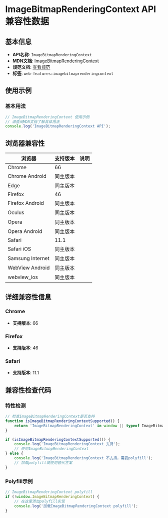 # ImageBitmapRenderingContext API 兼容性数据

## 基本信息

- **API名称**: `ImageBitmapRenderingContext`
- **MDN文档**: [ImageBitmapRenderingContext](https://developer.mozilla.org/docs/Web/API/ImageBitmapRenderingContext)
- **规范文档**: [查看规范](https://html.spec.whatwg.org/multipage/canvas.html#the-imagebitmaprenderingcontext-interface)
- **标签**: `web-features:imagebitmaprenderingcontext`

## 使用示例

### 基本用法

```javascript
// ImageBitmapRenderingContext 使用示例
// 请查阅MDN文档了解具体用法
console.log('ImageBitmapRenderingContext API');
```

## 浏览器兼容性

| 浏览器 | 支持版本 | 说明 |
|--------|----------|------|
| Chrome | 66 |  |
| Chrome Android | 同主版本 |  |
| Edge | 同主版本 |  |
| Firefox | 46 |  |
| Firefox Android | 同主版本 |  |
| Oculus | 同主版本 |  |
| Opera | 同主版本 |  |
| Opera Android | 同主版本 |  |
| Safari | 11.1 |  |
| Safari iOS | 同主版本 |  |
| Samsung Internet | 同主版本 |  |
| WebView Android | 同主版本 |  |
| webview_ios | 同主版本 |  |

## 详细兼容性信息

### Chrome

- **支持版本**: 66

### Firefox

- **支持版本**: 46

### Safari

- **支持版本**: 11.1

## 兼容性检查代码

### 特性检测

```javascript
// 检查ImageBitmapRenderingContext是否支持
function isImageBitmapRenderingContextSupported() {
    return 'ImageBitmapRenderingContext' in window || typeof ImageBitmapRenderingContext !== 'undefined';
}

if (isImageBitmapRenderingContextSupported()) {
    console.log('ImageBitmapRenderingContext 支持');
    // 使用ImageBitmapRenderingContext
} else {
    console.log('ImageBitmapRenderingContext 不支持，需要polyfill');
    // 加载polyfill或使用替代方案
}
```

### Polyfill示例

```javascript
// ImageBitmapRenderingContext polyfill
if (!window.ImageBitmapRenderingContext) {
    // 在这里添加polyfill实现
    console.log('加载ImageBitmapRenderingContext polyfill');
}
```

